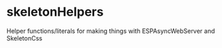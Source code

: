 # skeletonHelpers
Helper functions/literals for making things with ESPAsyncWebServer and SkeletonCss
